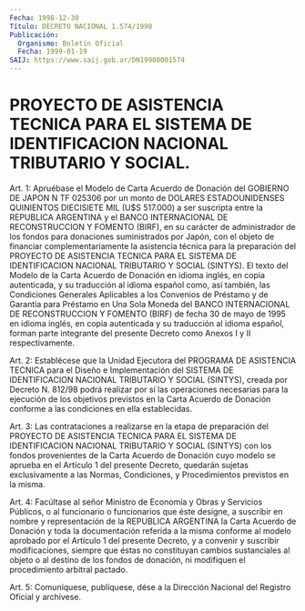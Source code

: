 ```yaml
---
Fecha: 1998-12-30
Título: DECRETO NACIONAL 1.574/1998
Publicación:
  Organismo: Boletín Oficial
  Fecha: 1999-01-19
SAIJ: https://www.saij.gob.ar/DN19980001574
---
```

# PROYECTO DE ASISTENCIA TECNICA PARA EL SISTEMA DE IDENTIFICACION NACIONAL TRIBUTARIO Y SOCIAL.

<a id="1"></a>
Art. 1: Apruébase el Modelo de Carta Acuerdo  de  Donación del GOBIERNO DE JAPON N TF 025306 por un monto de DOLARES ESTADOUNIDENSES  QUINIENTOS  DIECISIETE  MIL  (U$S 517.000)  a  ser suscripta entre la REPUBLICA ARGENTINA y el BANCO  INTERNACIONAL DE RECONSTRUCCION Y FOMENTO (BIRF), en su carácter de administrador de los fondos para donaciones suministrados por Japón,  con  el objeto de  financiar  complementariamente  la  asistencia técnica para  la preparación del PROYECTO DE ASISTENCIA TECNICA  PARA  EL SISTEMA DE IDENTIFICACION NACIONAL TRIBUTARIO Y SOCIAL (SINTYS). El  texto del Modelo  de la Carta Acuerdo de Donación en idioma inglés, en  copia autenticada,  y  su traducción al idioma español como, así también, las Condiciones Generales  Aplicables a los Convenios de Préstamo y de Garantía para Préstamo en Una Sola Moneda del BANCO INTERNACIONAL DE RECONSTRUCCION  Y  FOMENTO  (BIRF)  de fecha 30 de mayo de 1995 en idioma inglés, en copia autenticada y su traducción al  idioma  español,  forman parte integrante del presente  Decreto como Anexos I y II respectivamente.

<a id="2"></a>
Art.  2: Establécese que  la  Unidad  Ejecutora  del  PROGRAMA  DE ASISTENCIA  TECNICA  para el Diseño e Implementación del SISTEMA DE IDENTIFICACION NACIONAL  TRIBUTARIO  Y  SOCIAL (SINTYS), creada por Decreto N. 812/98 podrá realizar por sí las operaciones  necesarias para la ejecución de los objetivos previstos en la Carta Acuerdo de Donación  conforme  a  las  condiciones  en  ella  establecidas.

<a id="3"></a>
Art. 3: Las contrataciones a realizarse en la etapa de preparación del PROYECTO DE ASISTENCIA TECNICA PARA EL SISTEMA DE IDENTIFICACION NACIONAL TRIBUTARIO Y SOCIAL (SINTYS) con los fondos provenientes de la Carta Acuerdo de Donación cuyo modelo se aprueba en el Artículo 1 del presente Decreto, quedarán sujetas exclusivamente    a   las  Normas,  Condiciones,  y  Procedimientos previstos en la misma.

<a id="4"></a>
Art.  4: Facúltase al  señor  Ministro  de  Economía  y  Obras  y Servicios  Públicos,  o  al  funcionario  o  funcionarios  que éste designe,  a  suscribir  en  nombre y representación de la REPUBLICA ARGENTINA la Carta Acuerdo de  Donación  y  toda  la  documentación referida a la misma conforme al modelo aprobado por el  Artículo  1 del  presente  Decreto,  y  a  convenir y suscribir modificaciones, siempre que éstas no constituyan  cambios  sustanciales al objeto o al destino de los fondos de donación, ni modifiquen el procedimiento arbitral pactado.

<a id="5"></a>
Art. 5: Comuníquese, publíquese, dése a la Dirección  Nacional del Registro  Oficial  y  archívese.